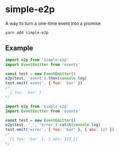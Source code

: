 # simple-e2p

A way to turn a one-time event into a promise

```
yarn add simple-e2p
```

## Example

```js
import e2p from 'simple-e2p'
import EventEmitter from 'events'

const test = new EventEmitter()
e2p(test, 'event').then(console.log)
test.emit('event', { foo: 'bar' })
/*
  { foo: 'bar' }
*/
```

```js
import e2p from 'simple-e2p'
import EventEmitter from 'events'

const test = new EventEmitter()
e2p(test, '_', 'error').catch(console.log)
test.emit('error', { foo: 'bar' }, { abs: 123 })
/*
  [{ foo: 'bar' }, { abs: 123 }]
*/
```

